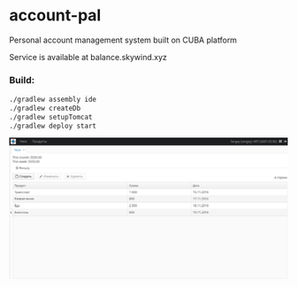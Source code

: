 # account-pal
Personal account management system built on CUBA platform

Service is available at balance.skywind.xyz

###  Build:

    ./gradlew assembly ide
    ./gradlew createDb
    ./gradlew setupTomcat
    ./gradlew deploy start




![screenshot]

[screenshot]: https://github.com/AdamSkywalker/account-pal/blob/master/screenshot.jpg
